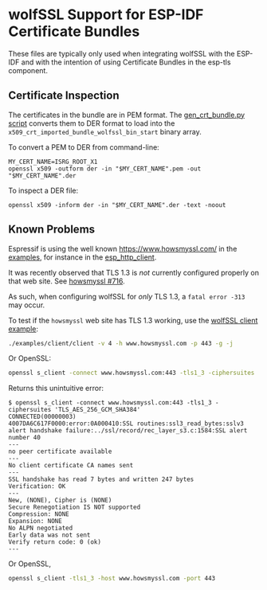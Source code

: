 # wolfSSL Support for ESP-IDF Certificate Bundles

These files are typically only used when integrating wolfSSL with the ESP-IDF
and with the intention of using Certificate Bundles in the esp-tls component.

## Certificate Inspection

The certificates in the bundle are in PEM format. The [gen_crt_bundle.py script](./gen_crt_bundle.py)
converts them to DER format to load into the `x509_crt_imported_bundle_wolfssl_bin_start` binary
array.

To convert a PEM to DER from command-line:

```
MY_CERT_NAME=ISRG_ROOT_X1
openssl x509 -outform der -in "$MY_CERT_NAME".pem -out "$MY_CERT_NAME".der
```

To inspect a DER file:

```
openssl x509 -inform der -in "$MY_CERT_NAME".der -text -noout
```


## Known Problems

Espressif is using the well known https://www.howsmyssl.com/ in the
[examples](https://github.com/espressif/esp-idf/tree/master/examples/protocols/), for instance in
the [esp_http_client](https://github.com/espressif/esp-idf/tree/master/examples/protocols/esp_http_client).

It was recently observed that TLS 1.3 is _not_ currently configured properly on that web site.
See [howsmyssl #716](https://github.com/jmhodges/howsmyssl/issues/716).

As such, when configuring wolfSSL for _only_ TLS 1.3, a `fatal error -313` may occur.

To test if the `howsmyssl` web site has TLS 1.3 working, use the [wolfSSL client example](https://github.com/wolfSSL/wolfssl/tree/master/examples/client):

```bash
./examples/client/client -v 4 -h www.howsmyssl.com -p 443 -g -j
```

Or OpenSSL:

```bash
openssl s_client -connect www.howsmyssl.com:443 -tls1_3 -ciphersuites 'TLS_AES_256_GCM_SHA384'
```

Returns this unintuitive error:

```text
$ openssl s_client -connect www.howsmyssl.com:443 -tls1_3 -ciphersuites 'TLS_AES_256_GCM_SHA384'
CONNECTED(00000003)
4007DA6C617F0000:error:0A000410:SSL routines:ssl3_read_bytes:sslv3 alert handshake failure:../ssl/record/rec_layer_s3.c:1584:SSL alert number 40
---
no peer certificate available
---
No client certificate CA names sent
---
SSL handshake has read 7 bytes and written 247 bytes
Verification: OK
---
New, (NONE), Cipher is (NONE)
Secure Renegotiation IS NOT supported
Compression: NONE
Expansion: NONE
No ALPN negotiated
Early data was not sent
Verify return code: 0 (ok)
---
```



Or OpenSSL,

```bash
openssl s_client -tls1_3 -host www.howsmyssl.com -port 443
```

